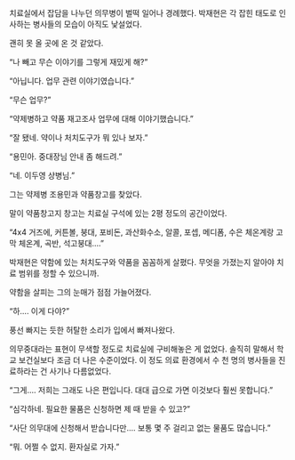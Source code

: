 치료실에서 잡담을 나누던 의무병이 벌떡 일어나 경례했다. 박재현은 각 잡힌 태도로 인사하는 병사들의 모습이 아직도 낯설었다.

괜히 못 올 곳에 온 것 같았다.

“나 빼고 무슨 이야기를 그렇게 재밌게 해?”

“아닙니다. 업무 관련 이야기였습니다.”

“무슨 업무?”

“약제병하고 약품 재고조사 업무에 대해 이야기했습니다.”

“잘 됐네. 약이나 처치도구가 뭐 있나 보자.”

“용민아. 중대장님 안내 좀 해드려.”

“네. 이두영 상병님.”

그는 약제병 조용민과 약품창고를 찾았다.

말이 약품창고지 창고는 치료실 구석에 있는 2평 정도의 공간이었다.

“4x4 거즈에, 커튼볼, 붕대, 포비돈, 과산화수소, 알콜, 포셉, 메디폼, 수은 체온계랑 고막 체온계, 곡반, 석고붕대....”

박재현은 약함에 있는 처치도구와 약품을 꼼꼼하게 살폈다. 무엇을 가졌는지 알아야 치료 범위를 정할 수 있으니까.

약함을 살피는 그의 눈매가 점점 가늘어졌다.

“하.... 이게 다야?”

풍선 빠지는 듯한 허탈한 소리가 입에서 빠져나왔다.

의무중대라는 표현이 무색할 정도로 치료실에 구비해놓은 게 없었다. 솔직히 말해서 학교 보건실보다 조금 더 나은 수준이었다. 이 정도 의료 환경에서 수 천 명의 병사들을 진료하라는 건 사기나 다름없었다.

“그게.... 저희는 그래도 나은 편입니다. 대대 급으로 가면 이것보다 훨씬 못합니다.”

“심각하네. 필요한 물품은 신청하면 제 때 받을 수 있고?”

“사단 의무대에 신청해서 받습니다만.... 보통 몇 주 걸리고 없는 물품도 많습니다.”

“뭐. 어쩔 수 없지. 환자실로 가자.”
